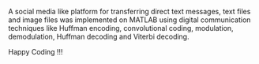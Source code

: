 A social media like platform for transferring direct text messages, text files and image files was implemented on MATLAB using digital communication techniques like Huffman encoding, convolutional coding, modulation, demodulation, Huffman decoding and Viterbi decoding.

Happy Coding !!!
